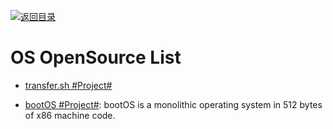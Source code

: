 [![返回目录](https://user-images.githubusercontent.com/5803001/38079637-ff0abcf0-3371-11e8-9b76-ad651620afc7.jpg)](https://github.com/wx-chevalier/Awesome-Lists)

# OS OpenSource List

- [transfer.sh #Project#](https://github.com/dutchcoders/transfer.sh)

- [bootOS #Project#](https://github.com/nanochess/bootOS): bootOS is a monolithic operating system in 512 bytes of x86 machine code.
